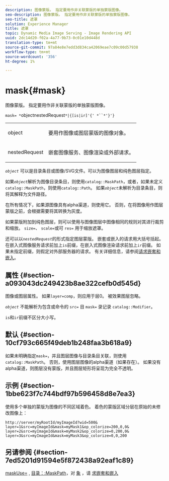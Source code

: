 ```yaml
---
description: 图像蒙版。 指定要用作非关联蒙版的单独蒙版图像。
seo-description: 图像蒙版。 指定要用作非关联蒙版的单独蒙版图像。
seo-title: 遮罩
solution: Experience Manager
title: 遮罩
topic: Dynamic Media Image Serving - Image Rendering API
uuid: 2dc14d20-f02a-4a77-9b73-0c01e10d448d
translation-type: tm+mt
source-git-commit: 97a84e8e7edd3d834ca42069eae7c09c00d57938
workflow-type: tm+mt
source-wordcount: '356'
ht-degree: 1%

---
```



# mask{#mask}

图像蒙版。 指定要用作非关联蒙版的单独蒙版图像。

`mask= *`objectnestedRequest`*|{[is|ir]'{' *``*'}'}`

<table id="simpletable_F5A8CD8D7E9B48DAB3C8184E8FE60D9B"> 
 <tr class="strow"> 
  <td class="stentry"> <p><span class="varname"> object</span> </p></td> 
  <td class="stentry"> <p>要用作图像或图层蒙版的图像对象。 </p></td> 
 </tr> 
 <tr class="strow"> 
  <td class="stentry"> <p><span class="varname"> nestedRequest</span> </p></td> 
  <td class="stentry"> <p>嵌套图像服务、图像渲染或外部请求。 </p></td> 
 </tr> 
</table>

*`object`* 可以是目录条目或图像/SVG文件。可以为图像图层和纯色图层指定。

如果&#x200B;*`object`*&#x200B;解析为图像目录条目，则使用`catalog::MaskPath`，或者，如果未定义`catalog::MaskPath`，则使用`catalog::Path`。 如果&#x200B;*`object`*&#x200B;未解析为目录条目，则将其解释为文件路径。

在所有情况下，如果源图像具有alpha渠道，则使用它。 否则，在将图像用作图层蒙版之前，会根据需要将其转换为灰度。

如果蒙版附加到纯色图层，则可以使用与图像图层中图像相同的规则对其进行裁剪和缩放。 `size=`、 `scale=`或可 `res=` 用于缩放遮罩。

还可以以&#x200B;*`nestedRequest`*&#x200B;的形式指定图层蒙版。 嵌套或嵌入的请求用大括号括起。 在嵌入式图像服务请求前加上`is`前缀，在嵌入式图像渲染请求前加上`ir`前缀。 如果未指定前缀，则假定对外部服务器的请求。 有关详细信息，请参阅[请求嵌套和嵌入](../../../../../is-api/http-ref/image-serving-api-ref/c-http-protocol-reference/c-syntax-and-features/r-request-nesting-and-embedding.md#reference-38ec66d4062046589e16c39bf1c6049b)。

## 属性 {#section-a093043dc249423b8ae322cefb0d545d}

图像或图层属性。 如果`layer=comp`，则应用于层0。 被效果图层忽略。

*`object`* 不能解析为包含或命令的 `src=` 目 `mask=` 录记录 `catalog::Modifier`。

`is`和`ir`前缀不区分大小写。

## 默认 {#section-10cf793c665f49deb1b248faa3b618a9}

如果未明确指定`mask=`，并且图层图像与目录条目关联，则使用`catalog::MaskPath`。 否则，使用图层图像的alpha渠道（如果存在）。 如果没有alpha渠道，则图层没有蒙版，并且图层矩形将呈现为完全不透明。

## 示例 {#section-1bbe623f7c744bdf97b596458d8e7ea3}

使用多个单独的蒙版为图像的不同区域着色。 着色的蒙版区域分层在原始的未修改图像上：

`http://server/myRootId/myImageId?wid=500& layer=1&src=myImageId&mask=myMask1&op_colorize=200,0,0& layer=2&src=myImageId&mask=myMask2&op_colorize=0,200,0& layer=3&src=myImageId&mask=myMask3&op_colorize=0,0,200`

## 另请参阅 {#section-7ed5201d91594e5f872438a92eaf1c89}

[maskUse=](../../../../../is-api/http-ref/image-serving-api-ref/c-http-protocol-reference/c-command-reference/r-maskuse.md#reference-9bb1fb5eee4a4bd38f33dadc1a752464) , [目录：:MaskPath](/help/aem-is-ir-api/is-api/image-catalog/image-serving-api-ref/c-image-catalog-reference/c-image-svg-data-reference/c-image-data-reference/r-maskpath-cat.md)，对 [象](../../../../../is-api/http-ref/image-serving-api-ref/c-http-protocol-reference/c-data-types/r-object.md#reference-2591bd24548d462782c68d138ef795a0) ，请 [求嵌套和嵌入](../../../../../is-api/http-ref/image-serving-api-ref/c-http-protocol-reference/c-syntax-and-features/r-request-nesting-and-embedding.md#reference-38ec66d4062046589e16c39bf1c6049b)
